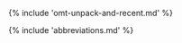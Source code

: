 <!-- section: installation and customization -->
{% include 'omt-unpack-and-recent.md' %}

{% include 'abbreviations.md' %}
